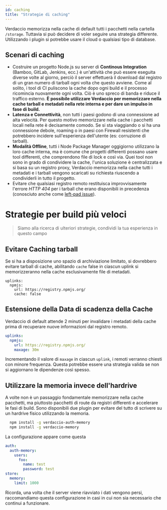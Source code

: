 ```yaml
---
id: caching
title: "Strategie di caching"
---
```


Verdaccio memorizza nella cache di default tutti i pacchetti nella cartella `/storage`. Tuttavia si può decidere di voler seguire una strategia differente. Utilizzando i plugin si potrebbe usare il cloud o qualsiasi tipo di database.

## Scenari di caching

* Costruire un progetto Node.js su server di **Continous Integration** (Bamboo, GitLab, Jenkins, ecc.) è un'attività che può essere eseguita diverse volte al giorno, perciò il server effettuerà il download dal registro di un gran numero di tarball ogni volta che questo avviene. Come al solito, i tool di CI puliscono la cache dopo ogni build e il processo ricomincia nuovamente ogni volta. Ciò è uno spreco di banda e riduce il traffico esterno. **È possibile utilizzare Verdaccio per memorizzare nella cache tarball e metadati nella rete interna e per dare un impulso in fase di build.**
* **Latenza e Connettività**, non tutti i paesi godono di una connessione ad alta velocità. Per questo motivo memorizzare nella cache i pacchetti locali nella rete è decisamente comodo. Se si sta viaggiando o si ha una connessione debole, roaming o in paesi con Firewall resistenti che potrebbero incidere sull'esperienza dell'utente (es: corruzione di tarball).
* **Modalità Offline**, tutti i Node Package Manager oggigiorno utilizzano la loro cache interna, ma è comune che progetti differenti possano usare tool differenti, che comprendono file di lock e così via. Quei tool non sono in grado di condividere la cache, l'unica soluzione è centralizzata e si basa su un registro proxy, Verdaccio memorizza nella cache tutti i metadati e i tarball vengono scaricati su richiesta riuscendo a condividerli in tutto il progetto.
* Evitare che qualsiasi registro remoto restituisca improvvisamente l'errore *HTTP 404* per i tarball che erano disponibili in precedenza (conosciuto anche come [left-pad issue](https://www.theregister.co.uk/2016/03/23/npm_left_pad_chaos/)).

# Strategie per build più veloci

> Siamo alla ricerca di ulteriori strategie, condividi la tua esperienza in questo campo

## Evitare Caching tarball

Se si ha a disposizione uno spazio di archiviazione limitato, si dovrebbero evitare tarball di cache, abilitando `cache` false in ciascun uplink si memorizzeranno nella cache esclusivamente file di metadati.

    uplinks:
      npmjs:
        url: https://registry.npmjs.org/
        cache: false
    

## Estensione della Data di scadenza della Cache

Verdaccio di default attende 2 minuti per invalidare i metadati della cache prima di recuperare nuove informazioni dal registro remoto.

```yaml
uplinks:
  npmjs:
    url: https://registry.npmjs.org/
    maxage: 30m
```

Incrementando il valore di `maxage` in ciascun `uplink`, i remoti verranno chiesti con minore frequenza. Questa potrebbe essere una strategia valida se non si aggiornano le dipendenze così spesso.

## Utilizzare la memoria invece dell'hardrive

A volte non è un passaggio fondamentale memorizzare nella cache pacchetti, ma piuttosto pacchetti di route da registri differenti e accelerare le fasi di build. Sono disponibili due plugin per evitare del tutto di scrivere su un hardrive fisico utilizzando la memoria.

```bash
  npm install -g verdaccio-auth-memory
  npm install -g verdaccio-memory
```

La configurazione appare come questa

```yaml
auth:
  auth-memory:
    users:
      foo:
        name: test
        password: test
store:
  memory:
    limit: 1000
```

Ricorda, una volta che il server viene riavviato i dati vengono persi, raccomandiamo questa configurazione in casi in cui non sia necessario che continui a funzionare.